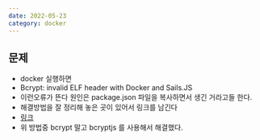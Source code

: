```yaml
---
date: 2022-05-23
category: docker
---
```


## 문제

- docker 실행하면
- Bcrypt: invalid ELF header with Docker and Sails.JS
- 이런오류가 뜬다 원인은 package.json 파일을 복사하면서 생긴 거라고들 한다.
- 해결방법을 잘 정리해 놓은 곳이 있어서 링크를 남긴다
- [링크](https://localcoder.org/bcrypt-invalid-elf-header-with-docker-and-sails-js)
- 위 방법중 bcrypt 말고 bcryptjs 를 사용해서 해결했다.
